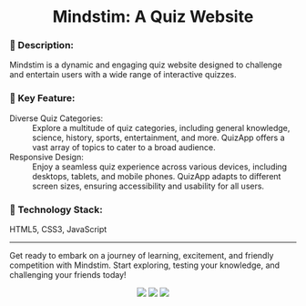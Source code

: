 <h1 align="center">Mindstim: A Quiz Website</h1>
<p style="font-style:italic;">
<h3>📌 Description:</h3>

<p>Mindstim is a dynamic and engaging quiz website designed to challenge and entertain users with a wide range of interactive quizzes.</p>

<h3>📌 Key Feature:</h3>
<dl>
<dt>Diverse Quiz Categories:</dt><dd> Explore a multitude of quiz categories, including general knowledge, science, history, sports, entertainment, and more. QuizApp offers a vast array of topics to cater to a broad audience.</dd>

<dt>Responsive Design:</dt><dd> Enjoy a seamless quiz experience across various devices, including desktops, tablets, and mobile phones. QuizApp adapts to different screen sizes, ensuring accessibility and usability for all users.</dd>

</dl>
<h3>📌 Technology Stack:</h3>

<p>
HTML5, CSS3, JavaScript
</p>
<hr>
<p>Get ready to embark on a journey of learning, excitement, and friendly competition with Mindstim. Start exploring, testing your knowledge, and challenging your friends today!
</p>
<div align = "center">
<img src="https://forthebadge.com/images/badges/validated-html5.svg">
<img src="https://forthebadge.com/images/badges/uses-css.svg">
<img src="https://forthebadge.com/images/badges/made-with-javascript.svg">
</div>
